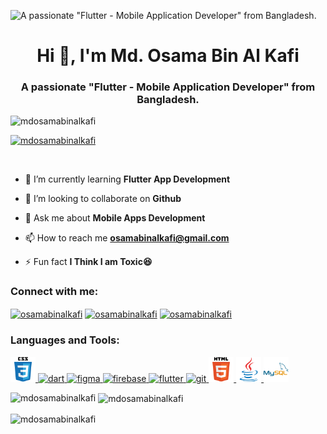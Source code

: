 ![A passionate "Flutter - Mobile Application Developer" from Bangladesh.](https://media.licdn.com/dms/image/D5616AQH5FPxAnuBJWg/profile-displaybackgroundimage-shrink_200_800/0/1719352980846?e=2147483647&v=beta&t=g7SCWbxM5HUZORTQxWoaJHAwTs1rfh56MJIFlf17yQQ)

<h1 align="center">Hi 👋, I'm Md. Osama Bin Al Kafi</h1>
<h3 align="center">A passionate "Flutter - Mobile Application Developer" from Bangladesh.</h3>

<p align="left"> <img src="https://komarev.com/ghpvc/?username=mdosamabinalkafi&label=Profile%20views&color=0e75b6&style=flat" alt="mdosamabinalkafi" /> </p>

<p align="left"> <a href="https://github.com/ryo-ma/github-profile-trophy"><img src="https://github-profile-trophy.vercel.app/?username=mdosamabinalkafi" alt="mdosamabinalkafi" /></a> </p>

<p align="left"> <a href="https://twitter.com/" target="blank"><img src="https://img.shields.io/twitter/follow/?logo=twitter&style=for-the-badge" alt="" /></a> </p>

- 🌱 I’m currently learning **Flutter App Development**

- 👯 I’m looking to collaborate on **Github**

- 💬 Ask me about **Mobile Apps Development**

- 📫 How to reach me **osamabinalkafi@gmail.com**

- ⚡ Fun fact **I Think I am Toxic😆**

<h3 align="left">Connect with me:</h3>
<p align="left">
<a href="https://linkedin.com/in/osamabinalkafi" target="blank"><img align="center" src="https://raw.githubusercontent.com/rahuldkjain/github-profile-readme-generator/master/src/images/icons/Social/linked-in-alt.svg" alt="osamabinalkafi" height="30" width="40" /></a>
<a href="https://fb.com/osamabinalkafi" target="blank"><img align="center" src="https://raw.githubusercontent.com/rahuldkjain/github-profile-readme-generator/master/src/images/icons/Social/facebook.svg" alt="osamabinalkafi" height="30" width="40" /></a>
<a href="https://www.behance.net/osamabinalkafi" target="blank"><img align="center" src="https://raw.githubusercontent.com/rahuldkjain/github-profile-readme-generator/master/src/images/icons/Social/behance.svg" alt="osamabinalkafi" height="30" width="40" /></a>
</p>

<h3 align="left">Languages and Tools:</h3>
<p align="left"> <a href="https://www.w3schools.com/css/" target="_blank" rel="noreferrer"> <img src="https://raw.githubusercontent.com/devicons/devicon/master/icons/css3/css3-original-wordmark.svg" alt="css3" width="40" height="40"/> </a> <a href="https://dart.dev" target="_blank" rel="noreferrer"> <img src="https://www.vectorlogo.zone/logos/dartlang/dartlang-icon.svg" alt="dart" width="40" height="40"/> </a> <a href="https://www.figma.com/" target="_blank" rel="noreferrer"> <img src="https://www.vectorlogo.zone/logos/figma/figma-icon.svg" alt="figma" width="40" height="40"/> </a> <a href="https://firebase.google.com/" target="_blank" rel="noreferrer"> <img src="https://www.vectorlogo.zone/logos/firebase/firebase-icon.svg" alt="firebase" width="40" height="40"/> </a> <a href="https://flutter.dev" target="_blank" rel="noreferrer"> <img src="https://www.vectorlogo.zone/logos/flutterio/flutterio-icon.svg" alt="flutter" width="40" height="40"/> </a> <a href="https://git-scm.com/" target="_blank" rel="noreferrer"> <img src="https://www.vectorlogo.zone/logos/git-scm/git-scm-icon.svg" alt="git" width="40" height="40"/> </a> <a href="https://www.w3.org/html/" target="_blank" rel="noreferrer"> <img src="https://raw.githubusercontent.com/devicons/devicon/master/icons/html5/html5-original-wordmark.svg" alt="html5" width="40" height="40"/> </a> <a href="https://www.java.com" target="_blank" rel="noreferrer"> <img src="https://raw.githubusercontent.com/devicons/devicon/master/icons/java/java-original.svg" alt="java" width="40" height="40"/> </a> <a href="https://www.mysql.com/" target="_blank" rel="noreferrer"> <img src="https://raw.githubusercontent.com/devicons/devicon/master/icons/mysql/mysql-original-wordmark.svg" alt="mysql" width="40" height="40"/> </a> </p>

<p><img align="left" src="https://github-readme-stats.vercel.app/api/top-langs?username=mdosamabinalkafi&show_icons=true&locale=en&layout=compact" alt="mdosamabinalkafi" /></p>

<p>&nbsp;<img align="center" src="https://github-readme-stats.vercel.app/api?username=mdosamabinalkafi&show_icons=true&locale=en" alt="mdosamabinalkafi" /></p>

<p><img align="center" src="https://github-readme-streak-stats.herokuapp.com/?user=mdosamabinalkafi&" alt="mdosamabinalkafi" /></p>
